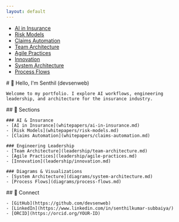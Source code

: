 ```yaml
---
layout: default
---
```


<div class="top-nav">
  <nav>
    <ul>
      <li><a href="whitepapers/ai-in-insurance.md">AI in Insurance</a></li>
      <li><a href="whitepapers/risk-models.md">Risk Models</a></li>
      <li><a href="whitepapers/claims-automation.md">Claims Automation</a></li>
      <li><a href="leadership/team-architecture.md">Team Architecture</a></li>
      <li><a href="leadership/agile-practices.md">Agile Practices</a></li>
      <li><a href="leadership/innovation.md">Innovation</a></li>
      <li><a href="diagrams/system-architecture.md">System Architecture</a></li>
      <li><a href="diagrams/process-flows.md">Process Flows</a></li>
    </ul>
  </nav>
</div>

<div class="main-content">
  <section id="about">
    # 👋 Hello, I'm Senthil (devsenweb)

    Welcome to my portfolio. I explore AI workflows, engineering leadership, and architecture for the insurance industry.
  </section>

  <section id="sections">
    ## 📄 Sections

    ### AI & Insurance
    - [AI in Insurance](whitepapers/ai-in-insurance.md)
    - [Risk Models](whitepapers/risk-models.md)
    - [Claims Automation](whitepapers/claims-automation.md)

    ### Engineering Leadership
    - [Team Architecture](leadership/team-architecture.md)
    - [Agile Practices](leadership/agile-practices.md)
    - [Innovation](leadership/innovation.md)

    ### Diagrams & Visualizations
    - [System Architecture](diagrams/system-architecture.md)
    - [Process Flows](diagrams/process-flows.md)
  </section>

  <section id="connect">
    ## 🔗 Connect

    - [GitHub](https://github.com/devsenweb)
    - [LinkedIn](https://www.linkedin.com/in/senthilkumar-subbaiya/)
    - [ORCID](https://orcid.org/YOUR-ID)
  </section>
</div> 